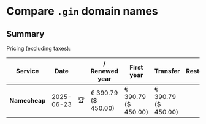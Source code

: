# Compare `.gin` domain names

## Summary

Pricing (excluding taxes):

| Service | Date |  | / Renewed year | First year | Transfer | Restoration |
|--|--|--|--|--|--|--|
| **Namecheap** | 2025-06-23 | 🏆 | € 390.79<br>($ 450.00) | € 390.79<br>($ 450.00) | € 390.79<br>($ 450.00) |  |
